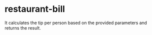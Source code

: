 # restaurant-bill
It  calculates the tip per person based on the provided parameters and returns the result.

